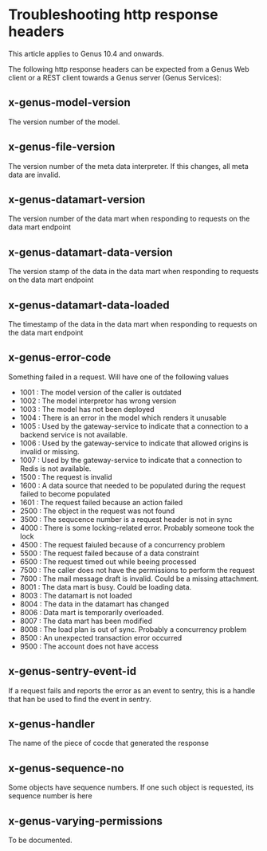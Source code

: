 # Troubleshooting http response headers

This article applies to Genus 10.4 and onwards.

The following http response headers can be expected from a Genus Web client or a REST client towards a Genus server (Genus Services):

## x-genus-model-version

The version number of the model.

## x-genus-file-version

The version number of the meta data interpreter.
If this changes, all meta data are invalid.

## x-genus-datamart-version

The version number of the data mart when responding to requests on the data mart endpoint

## x-genus-datamart-data-version

The version stamp of the data in the data mart when responding to requests on the data mart endpoint

## x-genus-datamart-data-loaded

The timestamp of the data in the data mart when responding to requests on the data mart endpoint

## x-genus-error-code

Something failed in a request. Will have one of the following values

- 1001 : The model version of the caller is outdated
- 1002 : The model interpretor has wrong version
- 1003 : The model has not been deployed
- 1004 : There is an error in the model which renders it unusable
- 1005 : Used by the gateway-service to indicate that a connection to a backend service is not available.
- 1006 : Used by the gateway-service to indicate that allowed origins is invalid or missing.
- 1007 : Used by the gateway-service to indicate that a connection to Redis is not available.
- 1500 : The request is invalid
- 1600 : A data source that needed to be populated during the request failed to become populated
- 1601 : The request failed because an action failed
- 2500 : The object in the request was not found
- 3500 : The sequcence number is a request header is not in sync
- 4000 : There is some locking-related error. Probably someone took the lock
- 4500 : The request faiuled because of a concurrency problem
- 5500 : The request failed because of a data constraint
- 6500 : The request timed out while beeing processed
- 7500 : The caller does not have the permissions to perform the request
- 7600 : The mail message draft is invalid. Could be a missing attachment.
- 8001 : The data mart is busy. Could be loading data.
- 8003 : The datamart is not loaded
- 8004 : The data in the datamart has changed
- 8006 : Data mart is temporarily overloaded.
- 8007 : The data mart has been modified
- 8008 : The load plan is out of sync. Probably a concurrency problem
- 8500 : An unexpected transaction error occurred
- 9500 : The account does not have access

## x-genus-sentry-event-id

If a request fails and reports the error as an event to sentry, this is a handle that han be used to find the event in sentry.

## x-genus-handler

The name of the piece of cocde that generated the response

## x-genus-sequence-no

Some objects have sequence numbers.
If one such object is requested, its sequence number is here

## x-genus-varying-permissions

To be documented.
